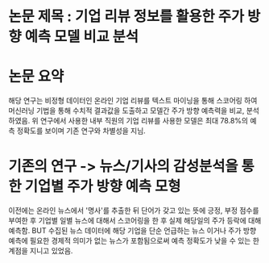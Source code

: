 # 논문 제목 : 기업 리뷰 정보를 활용한 주가 방향 예측 모델 비교 분석

# 논문 요약
해당 연구는 비정형 데이터인 온라인 기업 리뷰를 텍스트 마이닝을 통해 스코어링 하여 머신러닝 기법을 통해 수치적 결과값을 도출하고 모델간 주가 방향 예측력을 비교, 분석하였음. 위 연구에서 사용한 내부 직원의 기업 리뷰를 사용한 모델은 최대 78.8%의 예측 정확도를 보이며 기존 연구와 차별성을 지님.

# 기존의 연구 -> 뉴스/기사의 감성분석을 통한 기업별 주가 방향 예측 모형
이전에는 온라인 뉴스에서 '명사'를 추출한 뒤 단어가 갖고 있는 뜻에 긍정, 부정 점수를 부여한 후 기업별 일별 뉴스에 대해서 스코어링을 한 후 실제 해당일의 주가 등락에 대해 예측함.
BUT 수집된 뉴스 데이터에 해당 기업을 단순 언급하는 뉴스 이거나 주가 방향 예측에 필요한 경제적 의미가 없는 뉴스가 포함됨으로써 예측 정확도가 낮을 수 있는 한계점을 지니고 있었음.